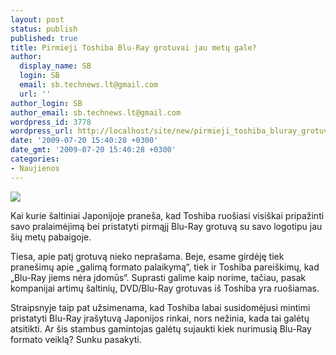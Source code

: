 ```yaml
---
layout: post
status: publish
published: true
title: Pirmieji Toshiba Blu-Ray grotuvai jau metų gale?
author:
  display_name: SB
  login: SB
  email: sb.technews.lt@gmail.com
  url: ''
author_login: SB
author_email: sb.technews.lt@gmail.com
wordpress_id: 3778
wordpress_url: http://localhost/site/new/pirmieji_toshiba_bluray_grotuvai_jau_metu_gale/
date: '2009-07-20 15:40:28 +0300'
date_gmt: '2009-07-20 15:40:28 +0300'
categories:
- Naujienos
---
```

<div class="imgright"><img src="http://tbn2.google.com/images?q=tbn:Jzk-pOi68FoAfM:http://www.contrib.andrew.cmu.edu/~wtabib/Blu-Ray_disks/Blu-ray%2520disc.jpg"  /></div>
<p>Kai kurie šaltiniai Japonijoje praneša, kad Toshiba ruošiasi visiškai pripažinti savo pralaimėjimą bei pristatyti pirmąjį Blu-Ray grotuvą su savo logotipu jau šių metų pabaigoje. </p>
<p>Tiesa, apie patį grotuvą nieko neprašama. Beje, esame girdėję tiek pranešimų apie „galimą formato palaikymą“, tiek ir Toshiba pareiškimų, kad „Blu-Ray jiems nėra įdomūs“. Suprasti galime kaip norime, tačiau, pasak kompanijai artimų šaltinių, DVD/Blu-Ray grotuvas iš Toshiba yra ruošiamas.</p>
<p>Straipsnyje taip pat užsimenama, kad Toshiba labai susidomėjusi mintimi pristatyti Blu-Ray įrašytuvą Japonijos rinkai, nors nežinia, kada tai galėtų atsitikti. Ar šis stambus gamintojas galėtų sujaukti kiek nurimusią Blu-Ray formato veiklą? Sunku pasakyti.<br /></p>
